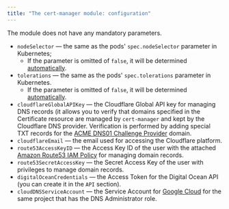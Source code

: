 ```yaml
---
title: "The cert-manager module: configuration"
---
```


The module does not have any mandatory parameters.

* `nodeSelector` — the same as the pods' `spec.nodeSelector` parameter in Kubernetes;
  * If the parameter is omitted of `false`, it will be determined [automatically](../../#advanced-scheduling).
* `tolerations` — the same as the pods' `spec.tolerations` parameter in Kubernetes.
  * If the parameter is omitted of `false`, it will be determined [automatically](../../#advanced-scheduling).
*  `cloudflareGlobalAPIKey` — the Cloudflare Global API key for managing DNS records (it allows you to verify that domains specified in the Certificate resource are managed by `cert-manager` and kept by the Cloudflare DNS provider. Verification is performed by adding special TXT records for the [ACME DNS01 Challenge Provider](https://cert-manager.io/docs/configuration/acme/dns01/) domain.
*  `cloudflareEmail` — the email used for accessing the Cloudflare platform.
*  `route53AccessKeyID` — the Access Key ID of the user with the attached [Amazon Route53 IAM Policy](https://cert-manager.io/docs/configuration/acme/dns01/route53/) for managing domain records.
*  `route53SecretAccessKey` — the Secret Access Key of the user with privileges to manage domain records.
*  `digitalOceanCredentials` — the Access Token for the Digital Ocean API (you can create it in the  `API` section).
*  `cloudDNSServiceAccount` — the Service Account for [Google Cloud](usage.html#issuing-a-dns-wildcard-certificate-using-google) for the same project that has the DNS Administrator role.
